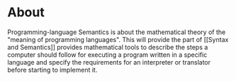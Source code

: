 # About
Programming-language Semantics is about the mathematical theory of the "meaning of programming languages". This will provide the part of [[Syntax and Semantics]] provides mathematical tools to describe the steps a computer should follow for executing a program written in a specific language and specify the requirements for an interpreter or translator before starting to implement it.
